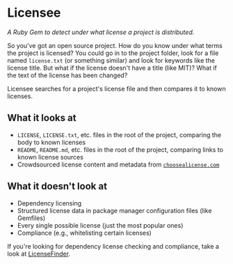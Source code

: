 # Licensee

*A Ruby Gem to detect under what license a project is distributed.*

So you've got an open source project. How do you know under what terms the project is licensed? You could go in to the project folder, look for a file named `license.txt` (or something similar) and look for keywords like the license title. But what if the license doesn't have a title (like MIT)? What if the text of the license has been changed?

Licensee searches for a project's license file and then compares it to known licenses.

## What it looks at

* `LICENSE`, `LICENSE.txt`, etc. files in the root of the project, comparing the body to known licenses
* `README`, `README.md`, etc. files in the root of the project, comparing links to known license sources
* Crowdsourced license content and metadata from [`choosealicense.com`](http://choosealicense.com)

## What it doesn't look at

* Dependency licensing
* Structured license data in package manager configuration files (like Gemfiles)
* Every single possible license (just the most popular ones)
* Compliance (e.g., whitelisting certain licenses)

If you're looking for dependency license checking and compliance, take a look at [LicenseFinder](https://github.com/pivotal/LicenseFinder).

